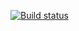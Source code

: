 [![Build status](https://ci.appveyor.com/api/projects/status/3wuhpx9b50aeu6yc?svg=true)](https://ci.appveyor.com/project/A-Yu-Zhukova/1-5patterns)